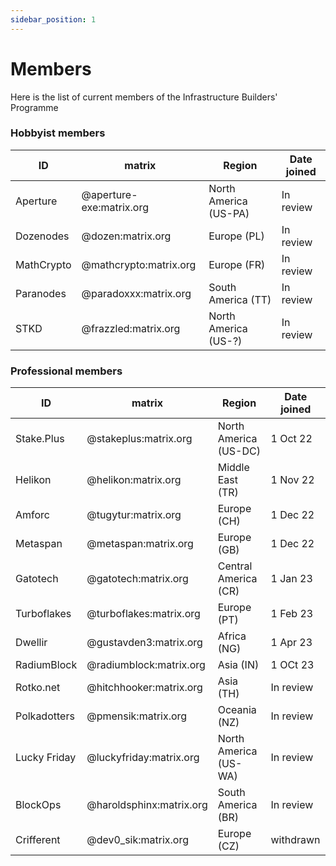```yaml
---
sidebar_position: 1
---
```


# Members

Here is the list of current members of the Infrastructure Builders' Programme

### Hobbyist members

| ID         | matrix                   | Region                | Date joined |
| ---------- | ------------------------ | --------------------- | ----------- |
| Aperture   | @aperture-exe:matrix.org | North America (US-PA) | In review   |
| Dozenodes  | @dozen:matrix.org        | Europe (PL)           | In review   |
| MathCrypto | @mathcrypto:matrix.org   | Europe (FR)           | In review   |
| Paranodes  | @paradoxxx:matrix.org    | South America (TT)    | In review   |
| STKD       | @frazzled:matrix.org     | North America (US-?)  | In review   |

### Professional members

| ID           | matrix                   | Region                | Date joined |
| ------------ | ------------------------ | --------------------- | ----------- |
| Stake.Plus   | @stakeplus:matrix.org    | North America (US-DC) | 1 Oct 22    |
| Helikon      | @helikon:matrix.org      | Middle East (TR)      | 1 Nov 22    |
| Amforc       | @tugytur:matrix.org      | Europe (CH)           | 1 Dec 22    |
| Metaspan     | @metaspan:matrix.org     | Europe (GB)           | 1 Dec 22    |
| Gatotech     | @gatotech:matrix.org     | Central America (CR)  | 1 Jan 23    |
| Turboflakes  | @turboflakes:matrix.org  | Europe (PT)           | 1 Feb 23    |
| Dwellir      | @gustavden3:matrix.org   | Africa (NG)           | 1 Apr 23    |
| RadiumBlock  | @radiumblock:matrix.org  | Asia (IN)             | 1 OCt 23    |
| Rotko.net    | @hitchhooker:matrix.org  | Asia (TH)             | In review   |
| Polkadotters | @pmensik:matrix.org      | Oceania (NZ)          | In review   |
| Lucky Friday | @luckyfriday:matrix.org  | North America (US-WA) | In review   |
| BlockOps     | @haroldsphinx:matrix.org | South America (BR)    | In review   |
| Crifferent   | @dev0_sik:matrix.org     | Europe (CZ)           | withdrawn   |
